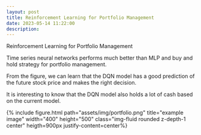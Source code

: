 ```yaml
---
layout: post
title: Reinforcement Learning for Portfolio Management
date: 2023-05-14 11:22:00
description:  
---
```


Reinforcement Learning for Portfolio Management

Time series neural networks performs much better than MLP and buy and hold strategy for portfolio management.


From the figure, we can learn that the DQN model has a good prediction of the future stock price and makes the right decision. 

It is interesting to know that the DQN model also holds a lot of cash based on the current model. 
<div class="row">
    <div class="col-sm mt-3 mt-md-0">
        {% include figure.html path="assets/img/portfolio.png" title="example image" width="400" 
     height="500" class="img-fluid rounded z-depth-1 center" heigth=900px  justify-content=center%}
    </div>
</div>




